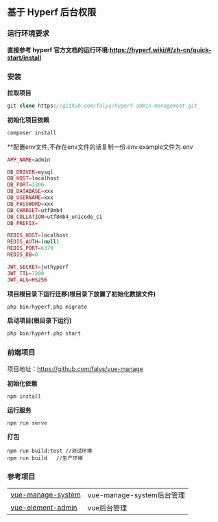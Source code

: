 ## 基于 Hyperf 后台权限

### 运行环境要求

**直接参考 hyperf 官方文档的运行环境:https://hyperf.wiki/#/zh-cn/quick-start/install**

### 安装

**拉取项目**

```php
git clone https://github.com/falys/hyperf-admin-management.git
```

**初始化项目依赖**

```php
composer install
```

**配置env文件,不存在env文件的话复制一份.env.example文件为.env

```php
APP_NAME=admin

DB_DRIVER=mysql
DB_HOST=localhost
DB_PORT=3306
DB_DATABASE=xxx
DB_USERNAME=xxx
DB_PASSWORD=xxx
DB_CHARSET=utf8mb4
DB_COLLATION=utf8mb4_unicode_ci
DB_PREFIX=

REDIS_HOST=localhost
REDIS_AUTH=(null)
REDIS_PORT=6379
REDIS_DB=0

JWT_SECRET=jwthyperf
JWT_TTL=7200
JWT_ALG=HS256

```

**项目根目录下运行迁移(根目录下放置了初始化数据文件)**

```php
php bin/hyperf.php migrate
```

**启动项目(根目录下运行)**

```php
php bin/hyperf.php start
```

### 前端项目

项目地址：https://github.com/falys/vue-manage

**初始化依赖**

```vue
npm install
```

**运行服务**

```vue
npm run serve
```

**打包**

```vue
npm run build:test //测试环境
npm run build   //生产环境
```

### 参考项目

|                                                              |                           |
| ------------------------------------------------------------ | ------------------------- |
| [vue-manage-system](https://github.com/PanJiaChen/vue-element-admin) | vue-manage-system后台管理 |
| [vue-element-admin](https://github.com/PanJiaChen/vue-element-admin) | vue后台管理               |

